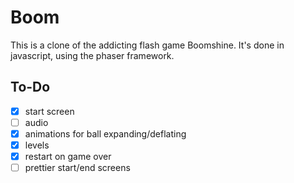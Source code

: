 # Boom

This is a clone of the addicting flash game Boomshine. It's done in javascript, using the phaser framework.

## To-Do
- [x] start screen
- [ ] audio
- [x] animations for ball expanding/deflating
- [x] levels
- [x] restart on game over
- [ ] prettier start/end screens
